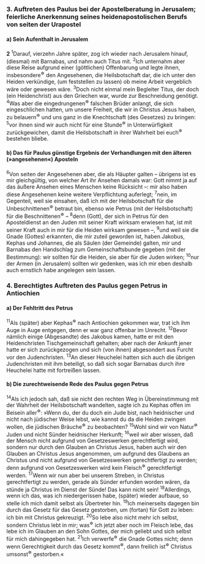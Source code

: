 ### 3. Auftreten des Paulus bei der Apostelberatung in Jerusalem; feierliche Anerkennung seines heidenapostolischen Berufs von seiten der Urapostel

#### a) Sein Aufenthalt in Jerusalem

__2__
<sup>1</sup>Darauf, vierzehn Jahre später, zog ich wieder nach Jerusalem hinauf, (diesmal) mit Barnabas, und nahm auch Titus mit.
<sup>2</sup>Ich unternahm aber diese Reise aufgrund einer (göttlichen) Offenbarung und legte ihnen, insbesondere<sup title="= in einer Privatbesprechung">&#x2732;</sup> den Angesehenen, die Heilsbotschaft dar, die ich unter den Heiden verkündige, (um feststellen zu lassen) ob meine Arbeit vergeblich wäre oder gewesen wäre.
<sup>3</sup>Doch nicht einmal mein Begleiter Titus, der doch (ein Heidenchrist) aus den Griechen war, wurde zur Beschneidung genötigt.
<sup>4</sup>Was aber die eingedrungenen<sup title="= unrechtmäßig hereingekommenen">&#x2732;</sup> falschen Brüder anlangt, die sich eingeschlichen hatten, um unsere Freiheit, die wir in Christus Jesus haben, zu belauern<sup title="= feindselig auszukundschaften">&#x2732;</sup> und uns ganz in die Knechtschaft (des Gesetzes) zu bringen:
<sup>5</sup>vor ihnen sind wir auch nicht für eine Stunde<sup title="= einen Augenblick">&#x2732;</sup> in Unterwürfigkeit zurückgewichen, damit die Heilsbotschaft in ihrer Wahrheit bei euch<sup title="oder: für euch">&#x2732;</sup> bestehen bliebe.

#### b) Das für Paulus günstige Ergebnis der Verhandlungen mit den älteren (»angesehenen«) Aposteln

<sup>6</sup>Von seiten der Angesehenen aber, die als Häupter galten – übrigens ist es mir gleichgültig, von welcher Art ihr Ansehen damals war: Gott nimmt ja auf das äußere Ansehen eines Menschen keine Rücksicht –: mir also haben diese Angesehenen keine weitere Verpflichtung auferlegt;
<sup>7</sup>nein, im Gegenteil, weil sie einsahen, daß ich mit der Heilsbotschaft für die Unbeschnittenen<sup title="= Heiden">&#x2732;</sup> betraut bin, ebenso wie Petrus (mit der Heilsbotschaft) für die Beschnittenen<sup title="= Juden">&#x2732;</sup> –
<sup>8</sup>denn (Gott), der sich in Petrus für den Aposteldienst an den Juden mit seiner Kraft wirksam erwiesen hat, ist mit seiner Kraft auch in mir für die Heiden wirksam gewesen –,
<sup>9</sup>und weil sie die Gnade (Gottes) erkannten, die mir zuteil geworden ist, haben Jakobus, Kephas und Johannes, die als Säulen (der Gemeinde) galten, mir und Barnabas den Handschlag zum Gemeinschaftsbunde gegeben (mit der Bestimmung): wir sollten für die Heiden, sie aber für die Juden wirken;
<sup>10</sup>nur der Armen (in Jerusalem) sollten wir gedenken, was ich mir eben deshalb auch ernstlich habe angelegen sein lassen.

### 4. Berechtigtes Auftreten des Paulus gegen Petrus in Antiochien

#### a) Der Fehltritt des Petrus

<sup>11</sup>Als (später) aber Kephas<sup title="= Petrus">&#x2732;</sup> nach Antiochien gekommen war, trat ich ihm Auge in Auge entgegen, denn er war ganz offenbar im Unrecht.
<sup>12</sup>Bevor nämlich einige (Abgesandte) des Jakobus kamen, hatte er mit den Heidenchristen Tischgemeinschaft gehalten; aber nach der Ankunft jener hatte er sich zurückgezogen und sich (von ihnen) abgesondert aus Furcht vor den Judenchristen.
<sup>13</sup>An dieser Heuchelei hatten sich auch die übrigen Judenchristen mit ihm beteiligt, so daß sich sogar Barnabas durch ihre Heuchelei hatte mit fortreißen lassen.

#### b) Die zurechtweisende Rede des Paulus gegen Petrus

<sup>14</sup>Als ich jedoch sah, daß sie nicht den rechten Weg in Übereinstimmung mit der Wahrheit der Heilsbotschaft wandelten, sagte ich zu Kephas offen im Beisein aller<sup title="= in der Gemeindeversammlung">&#x2732;</sup>: »Wenn du, der du doch ein Jude bist, nach heidnischer und nicht nach jüdischer Weise lebst, wie kannst du da die Heiden zwingen wollen, die jüdischen Bräuche<sup title="= Lebensform">&#x2732;</sup> zu beobachten?
<sup>15</sup>Wohl sind wir von Natur<sup title="= Geburt">&#x2732;</sup> Juden und nicht Sünder heidnischer Herkunft;
<sup>16</sup>weil wir aber wissen, daß der Mensch nicht aufgrund von Gesetzeswerken gerechtfertigt wird, sondern nur durch den Glauben an Christus Jesus, haben auch wir den Glauben an Christus Jesus angenommen, um aufgrund des Glaubens an Christus und nicht aufgrund von Gesetzeswerken gerechtfertigt zu werden; denn aufgrund von Gesetzeswerken wird kein Fleisch<sup title="= Mensch">&#x2732;</sup> gerechtfertigt werden.
<sup>17</sup>Wenn wir nun aber bei unserem Streben, in Christus gerechtfertigt zu werden, gerade als Sünder erfunden worden wären, da stünde ja Christus im Dienst der Sünde! Das kann nicht sein!
<sup>18</sup>Allerdings, wenn ich das, was ich niedergerissen habe, (später) wieder aufbaue, so stelle ich mich damit selbst als Übertreter hin.
<sup>19</sup>Ich meinerseits dagegen bin durch das Gesetz für das Gesetz gestorben, um (fortan) für Gott zu leben: ich bin mit Christus gekreuzigt.
<sup>20</sup>So lebe also nicht mehr ich selbst, sondern Christus lebt in mir; was<sup title="= soweit">&#x2732;</sup> ich jetzt aber noch im Fleisch lebe, das lebe ich im Glauben an den Sohn Gottes, der mich geliebt und sich selbst für mich dahingegeben hat.
<sup>21</sup>Ich verwerfe<sup title="oder: vereitle">&#x2732;</sup> die Gnade Gottes nicht; denn wenn Gerechtigkeit durch das Gesetz kommt<sup title="oder: käme">&#x2732;</sup>, dann freilich ist<sup title="oder: wäre">&#x2732;</sup> Christus umsonst<sup title="= unnötigerweise">&#x2732;</sup> gestorben.«